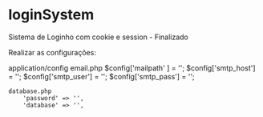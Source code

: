 # loginSystem
Sistema de Loginho com cookie e session - Finalizado

Realizar as configurações:

application/config
	email.php
		$config['mailpath' ] = '';
		$config['smtp_host'] = '';
		$config['smtp_user'] = '';
		$config['smtp_pass'] = '';
		
	database.php
		'password' => '',
		'database' => '',